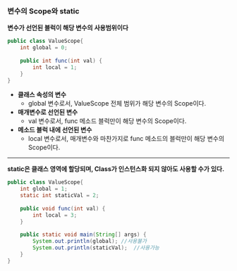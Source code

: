 ### 변수의 Scope와 static

**변수가 선언된 블럭이 해당 변수의 사용범위이다**

```java
public class ValueScope{
    int global = 0;
    
    public int func(int val) {
        int local = 1;
    }
}
```

- **클래스 속성의 변수**
  - global 변수로서, ValueScope 전체 범위가 해당 변수의 Scope이다.
- **매개변수로 선언된 변수**
  - val 변수로서, func 메소드 블럭만이 해당 변수의 Scope이다.
- **메소드 블럭 내에 선언된 변수**
  - local 변수로서, 매개변수와 마찬가지로 func 메소드의 블럭만이 해당 변수의 Scope이다.

---

**static은 클래스 영역에 할당되며, Class가 인스턴스화 되지 않아도 사용할 수가 있다.**

```java
public class ValueScope{
    int global = 1;
    static int staticVal = 2;
    
    public void func(int val) {
        int local = 3;
    }
    
    public static void main(String[] args) {
        System.out.println(global);	//사용불가
        System.out.println(staticVal);	//사용가능
    }
}
```